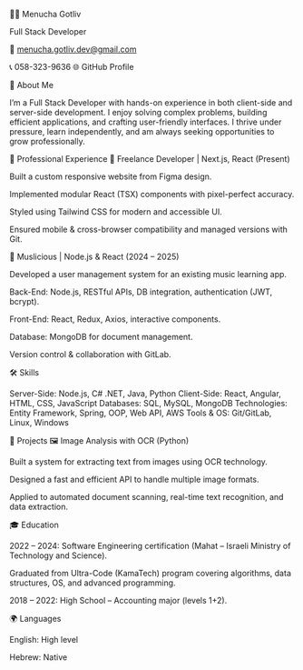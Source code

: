 👩‍💻 Menucha Gotliv

Full Stack Developer

📧 menucha.gotliv.dev@gmail.com

📞 058-323-9636
🌐 GitHub Profile

🚀 About Me

I’m a Full Stack Developer with hands-on experience in both client-side and server-side development. I enjoy solving complex problems, building efficient applications, and crafting user-friendly interfaces.
I thrive under pressure, learn independently, and am always seeking opportunities to grow professionally.

💼 Professional Experience
🔹 Freelance Developer | Next.js, React (Present)

Built a custom responsive website from Figma design.

Implemented modular React (TSX) components with pixel-perfect accuracy.

Styled using Tailwind CSS for modern and accessible UI.

Ensured mobile & cross-browser compatibility and managed versions with Git.

🔹 Muslicious | Node.js & React (2024 – 2025)

Developed a user management system for an existing music learning app.

Back-End: Node.js, RESTful APIs, DB integration, authentication (JWT, bcrypt).

Front-End: React, Redux, Axios, interactive components.

Database: MongoDB for document management.

Version control & collaboration with GitLab.

🛠️ Skills

Server-Side: Node.js, C# .NET, Java, Python
Client-Side: React, Angular, HTML, CSS, JavaScript
Databases: SQL, MySQL, MongoDB
Technologies: Entity Framework, Spring, OOP, Web API, AWS
Tools & OS: Git/GitLab, Linux, Windows

📌 Projects
🖼️ Image Analysis with OCR (Python)

Built a system for extracting text from images using OCR technology.

Designed a fast and efficient API to handle multiple image formats.

Applied to automated document scanning, real-time text recognition, and data extraction.

🎓 Education

2022 – 2024: Software Engineering certification (Mahat – Israeli Ministry of Technology and Science).

Graduated from Ultra-Code (KamaTech) program covering algorithms, data structures, OS, and advanced programming.

2018 – 2022: High School – Accounting major (levels 1+2).

🌍 Languages

English: High level

Hebrew: Native

